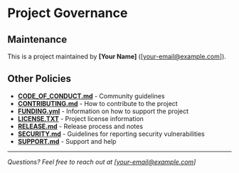 # Project Governance

## Maintenance

This is a project maintained by **[Your Name]** ([your-email@example.com]).

## Other Policies

- [**CODE_OF_CONDUCT.md**](CODE_OF_CONDUCT.md) - Community guidelines
- [**CONTRIBUTING.md**](CONTRIBUTING.md) - How to contribute to the project
- [**FUNDING.yml**](.github/_FUNDING.yml) - Information on how to support the
  project
- [**LICENSE.TXT**](LICENSE.TXT) - Project license information
- [**RELEASE.md**](RELEASE.md) - Release process and notes
- [**SECURITY.md**](SECURITY.md) - Guidelines for reporting security
  vulnerabilities
- [**SUPPORT.md**](SUPPORT.md) - Support and help

---

_Questions? Feel free to reach out at [your-email@example.com]_
